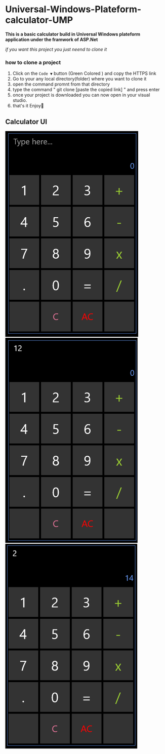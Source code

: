 # Universal-Windows-Plateform-calculator-UMP
 
**This is a basic calculator build in Universal Windows plateform application under the framwork of ASP.Net**

*if you want this project you just neend to clone it*

### how to clone a project 

1. Click on the `Code ▼` button (Green Colored ) and copy the HTTPS link 
2. Go to your any local directory(folder) where you want to clone it
3. open the command promnt from that directory
4. type the command " git clone [paste the copied link] " and press enter 
5. once your project is downloaded you can now open in your visual studio. 
6. that's it Enjoy🙂

## Calculator UI

<img src="https://raw.githubusercontent.com/imUmer/Universal-Windows-Plateform-calculator-UMP/root/assets/1.png"></img>
<img src="https://raw.githubusercontent.com/imUmer/Universal-Windows-Plateform-calculator-UMP/root/assets/2.png"></img>
<img src="https://raw.githubusercontent.com/imUmer/Universal-Windows-Plateform-calculator-UMP/root/assets/3.png"></img>

